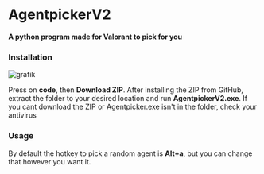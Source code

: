 # AgentpickerV2
**A python program made for Valorant to pick for you**

### Installation

![grafik](https://user-images.githubusercontent.com/77505322/157698521-273bc74d-4860-41b9-9902-418dd269a875.png)

Press on **code**, then **Download ZIP**.
After installing the ZIP from GitHub, extract the folder to your desired location and run **AgentpickerV2.exe**.
If you cant download the ZIP or Agentpicker.exe isn't in the folder, check your antivirus

### Usage
By default the hotkey to pick a random agent is **Alt+a**, but you can change that however you want it.
